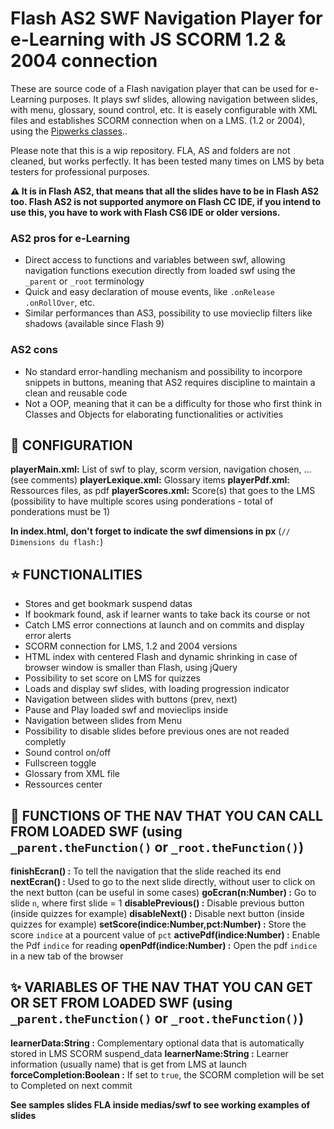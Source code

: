 # Flash AS2 SWF Navigation Player for e-Learning with JS SCORM 1.2 & 2004 connection

These are source code of a Flash navigation player that can be used for e-Learning purposes. It plays swf slides, allowing navigation between slides, with menu, glossary, sound control, etc. It is easely configurable with XML files and establishes SCORM connection when on a LMS. (1.2 or 2004), using the [Pipwerks classes](http://pipwerks.com/)..

Please note that this is a wip repository. FLA, AS and folders are not cleaned, but works perfectly. It has been tested many times on LMS by beta testers for professional purposes.

**:warning: It is in Flash AS2, that means that all the slides have to be in Flash AS2 too. Flash AS2 is not supported anymore on Flash CC IDE, if you intend to use this, you have to work with Flash CS6 IDE or older versions.**

### AS2 pros for e-Learning
* Direct access to functions and variables between swf, allowing navigation functions execution directly from loaded swf using the ```_parent``` or ```_root``` terminology
* Quick and easy declaration of mouse events, like ```.onRelease``` ```.onRollOver```, etc.
* Similar performances than AS3, possibility to use movieclip filters like shadows (available since Flash 9)

### AS2 cons
* No standard error-handling mechanism and possibility to incorpore snippets in buttons, meaning that AS2 requires discipline to maintain a clean and reusable code
* Not a OOP, meaning that it can be a difficulty for those who first think in Classes and Objects for elaborating functionalities or activities


## :electric_plug: CONFIGURATION
**playerMain.xml:** List of swf to play, scorm version, navigation chosen, ... (see comments)
**playerLexique.xml:** Glossary items
**playerPdf.xml:** Ressources files, as pdf
**playerScores.xml:** Score(s) that goes to the LMS (possibility to have multiple scores using ponderations - total of ponderations must be 1)

**In index.html, don't forget to indicate the swf dimensions in px** (```// Dimensions du flash:```)


## :star: FUNCTIONALITIES
* Stores and get bookmark suspend datas
* If bookmark found, ask if learner wants to take back its course or not
* Catch LMS error connections at launch and on commits and display error alerts
* SCORM connection for LMS, 1.2 and 2004 versions
* HTML index with centered Flash and dynamic shrinking in case of browser window is smaller than Flash, using jQuery
* Possibility to set score on LMS for quizzes
* Loads and display swf slides, with loading progression indicator
* Navigation between slides with buttons (prev, next)
* Pause and Play loaded swf and movieclips inside
* Navigation between slides from Menu
* Possibility to disable slides before previous ones are not readed completly
* Sound control on/off
* Fullscreen toggle
* Glossary from XML file
* Ressources center


## :star2: FUNCTIONS OF THE NAV THAT YOU CAN CALL FROM LOADED SWF (using  ```_parent.theFunction()``` or ```_root.theFunction()```)
**finishEcran() :** To tell the navigation that the slide reached its end
**nextEcran() :** Used to go to the next slide directly, without user to click on the next button (can be useful in some cases)
**goEcran(n:Number) :** Go to slide ```n```, where first slide = 1
**disablePrevious() :** Disable previous button (inside quizzes for example)
**disableNext() :** Disable next button (inside quizzes for example)
**setScore(indice:Number,pct:Number) :** Store the score ```indice``` at a pourcent value of ```pct```
**activePdf(indice:Number) :** Enable the Pdf ```indice``` for reading
**openPdf(indice:Number) :** Open the pdf ```indice``` in a new tab of the browser


## :sparkles: VARIABLES OF THE NAV THAT YOU CAN GET OR SET FROM LOADED SWF (using  ```_parent.theFunction()``` or ```_root.theFunction()```)
**learnerData:String :** Complementary optional data that is automatically stored in LMS SCORM suspend_data
**learnerName:String :** Learner information (usually name) that is get from LMS at launch
**forceCompletion:Boolean :** If set to ```true```, the SCORM completion will be set to Completed on next commit


**See samples slides FLA inside medias/swf to see working examples of slides**

